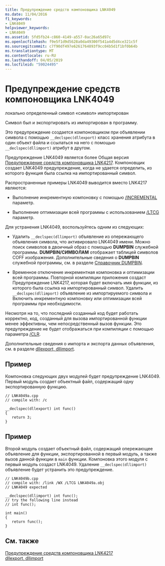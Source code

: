 ```yaml
---
title: Предупреждение средств компоновщика LNK4049
ms.date: 11/04/2016
f1_keywords:
- LNK4049
helpviewer_keywords:
- LNK4049
ms.assetid: 5fd5fb24-c860-4149-a557-0ac26a65d97c
ms.openlocfilehash: f9e5f1d9d5628a0da49300f541a4d5d4ce321c5f
ms.sourcegitcommit: c7f90df497e6261764893f9cc04b5d1f1bf0b64b
ms.translationtype: MT
ms.contentlocale: ru-RU
ms.lasthandoff: 04/05/2019
ms.locfileid: "59024495"
---
```

# <a name="linker-tools-warning-lnk4049"></a>Предупреждение средств компоновщика LNK4049

локально определенный символ «символ» импортирован

Символ был и экспортировать из импортирован в программу.

Это предупреждение создается компоновщиком при объявлении символа с помощью `__declspec(dllexport)` класс хранения атрибута в один объект файла и ссылаться на него с помощью `__declspec(dllimport)` атрибут в другом.

Предупреждение LNK4049 является более Общая версия [Предупреждение средств компоновщика LNK4217](../../error-messages/tool-errors/linker-tools-warning-lnk4217.md). Компоновщик создает LNK4049 предупреждение, когда не удается определить, из которого функция была ссылка на импортированный символ.

Распространенные примеры LNK4049 выводится вместо LNK4217 являются:

- Выполнение инкрементную компоновку с помощью [/INCREMENTAL](../../build/reference/incremental-link-incrementally.md) параметр.

- Выполнение оптимизации всей программы с использованием [/LTCG](../../build/reference/ltcg-link-time-code-generation.md) параметр.

Для устранения LNK4049, воспользуйтесь одним из следующих:

- Удалить `__declspec(dllimport)` объявление из опережающего объявления символа, что активировало LNK4049 имени. Можно поиск символов в двоичный образ с помощью **DUMPBIN** служебной программы. **DUMPBIN/СИМВОЛАМ** отображает таблицей символов COFF изображения. Дополнительные сведения о **DUMPBIN** служебной программы, см. в разделе [Справочник DUMPBIN](../../build/reference/dumpbin-reference.md).

- Временное отключение инкрементная компоновка и оптимизации всей программы. Повторной компиляции приложения создаст Предупреждение LNK4217, которая будет включать имя функции, из которого была ссылка на импортированный символ. Удалить `__declspec(dllimport)` объявление из импортируемого символа и Включить инкрементную компоновку или оптимизации всей программы при необходимости.

Несмотря на то, что последний созданный код будет работать корректно, код, созданный для вызова импортированной функции менее эффективны, чем непосредственный вызов функции. Это предупреждение не будет отображаться при компиляции с помощью параметра [/CLR](../../build/reference/clr-common-language-runtime-compilation.md).

Дополнительные сведения о импорта и экспорта данных объявления, см. в разделе [dllexport, dllimport](../../cpp/dllexport-dllimport.md).

## <a name="example"></a>Пример

Компоновка следующих двух модулей будет предупреждение LNK4049. Первый модуль создает объектный файл, содержащий одну экспортированную функцию.

```
// LNK4049a.cpp
// compile with: /c

__declspec(dllexport) int func()
{
   return 3;
}
```

## <a name="example"></a>Пример

Второй модуль создает объектный файл, содержащий опережающее объявление для функции, экспортированной в первый модуль, а также вызов данной функции в `main` функции. Компоновка этого модуля с первый модуль создаст LNK4049. Удаление `__declspec(dllimport)` объявление будет устранить это предупреждение.

```
// LNK4049b.cpp
// compile with: /link /WX /LTCG LNK4049a.obj
// LNK4049 expected

__declspec(dllimport) int func();
// try the following line instead
// int func();

int main()
{
   return func();
}
```

## <a name="see-also"></a>См. также

[Предупреждение средств компоновщика LNK4217](../../error-messages/tool-errors/linker-tools-warning-lnk4217.md)<br/>
[dllexport, dllimport](../../cpp/dllexport-dllimport.md)